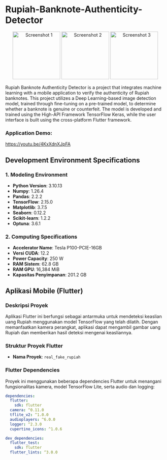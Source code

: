 # Rupiah-Banknote-Authenticity-Detector

<p align="center">
  <img src="real_fake_rupiah/assets/images/Mockup%20Start%20App.png" alt="Screenshot 1" width="150"/>
  <img src="real_fake_rupiah/assets/images/Mockup%20Asli.png" alt="Screenshot 2" width="150"/>
  <img src="real_fake_rupiah/assets/images/Mockup%20Palsu.png" alt="Screenshot 3" width="150"/>
</p>

Rupiah Banknote Authenticity Detector is a project that integrates machine learning with a mobile application to verify the authenticity of Rupiah banknotes. This project utilizes a Deep Learning-based image detection model, trained through fine-tuning on a pre-trained model, to determine whether a banknote is genuine or counterfeit. The model is developed and trained using the High-API Framework TensorFlow Keras, while the user interface is built using the cross-platform Flutter framework.

### Application Demo:
https://youtu.be/4KxXdnXJpFA

## Development Environment Specifications

### 1. Modeling Environment
- **Python Version**: 3.10.13
- **Numpy**: 1.26.4
- **Pandas**: 2.2.2
- **TensorFlow**: 2.15.0
- **Matplotlib**: 3.7.5
- **Seaborn**: 0.12.2
- **Scikit-learn**: 1.2.2
- **Optuna**: 3.6.1

### 2. Computing Specifications
- **Accelerator Name**: Tesla P100-PCIE-16GB
- **Versi CUDA**: 12.2
- **Power Capacity**: 250 W
- **RAM Sistem**: 62.8 GB
- **RAM GPU**: 16,384 MiB
- **Kapasitas Penyimpanan**: 201.2 GB

## Aplikasi Mobile (Flutter)

### Deskripsi Proyek
Aplikasi Flutter ini berfungsi sebagai antarmuka untuk mendeteksi keaslian uang Rupiah menggunakan model TensorFlow yang telah dilatih. Dengan memanfaatkan kamera perangkat, aplikasi dapat mengambil gambar uang Rupiah dan memberikan hasil deteksi mengenai keasliannya.

### Struktur Proyek Flutter
- **Nama Proyek**: `real_fake_rupiah`

### Flutter Dependencies
Proyek ini menggunakan beberapa dependencies Flutter untuk menangani fungsionalitas kamera, model TensorFlow Lite, serta audio dan logging:

```yaml
dependencies:
  flutter:
    sdk: flutter
  camera: ^0.11.0
  tflite_v2: ^1.0.0
  audioplayers: ^6.0.0
  logger: ^2.3.0
  cupertino_icons: ^1.0.6

dev_dependencies:
  flutter_test:
    sdk: flutter
  flutter_lints: ^3.0.0
